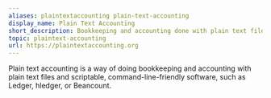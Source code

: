 ```yaml
---
aliases: plaintextaccounting plain-text-accounting
display_name: Plain Text Accounting
short_description: Bookkeeping and accounting done with plain text files and scriptable, command-line-friendly software
topic: plaintext-accounting
url: https://plaintextaccounting.org
---
```

Plain text accounting is a way of doing bookkeeping and accounting with plain text files and scriptable, command-line-friendly software, such as Ledger, hledger, or Beancount.

